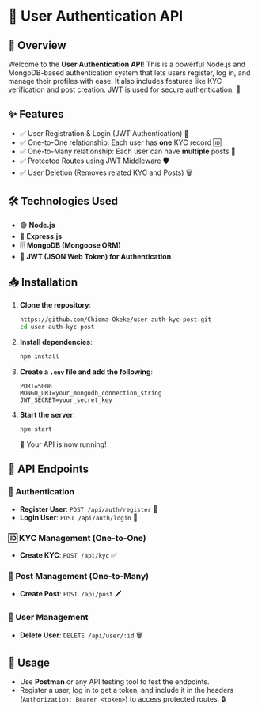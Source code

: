 # 🚀 User Authentication API

## 🌟 Overview
Welcome to the **User Authentication API**! This is a powerful Node.js and MongoDB-based authentication system that lets users register, log in, and manage their profiles with ease. It also includes features like KYC verification and post creation. JWT is used for secure authentication. 🔐

## ✨ Features
- ✅ User Registration & Login (JWT Authentication) 🔑
- ✅ One-to-One relationship: Each user has **one** KYC record 🆔
- ✅ One-to-Many relationship: Each user can have **multiple** posts 📝
- ✅ Protected Routes using JWT Middleware 🛡️
- ✅ User Deletion (Removes related KYC and Posts) 🗑️

## 🛠️ Technologies Used
- 🟢 **Node.js**
- 🚀 **Express.js**
- 🗄️ **MongoDB (Mongoose ORM)**
- 🔑 **JWT (JSON Web Token) for Authentication**

## 📥 Installation

1. **Clone the repository**:
   ```sh
   https://github.com/Chioma-Okeke/user-auth-kyc-post.git
   cd user-auth-kyc-post

   ```

2. **Install dependencies**:
   ```sh
   npm install
   ```

3. **Create a `.env` file and add the following**:
   ```env
   PORT=5000
   MONGO_URI=your_mongodb_connection_string
   JWT_SECRET=your_secret_key
   ```

4. **Start the server**:
   ```sh
   npm start
   ```
   🎉 Your API is now running!

## 🔗 API Endpoints

### 🔐 Authentication
- **Register User**: `POST /api/auth/register` 📝
- **Login User**: `POST /api/auth/login` 🔑

### 🆔 KYC Management (One-to-One)
- **Create KYC**: `POST /api/kyc` ✅

### 📝 Post Management (One-to-Many)
- **Create Post**: `POST /api/post` 🖊️

### 👤 User Management
- **Delete User**: `DELETE /api/user/:id` 🗑️

## 🚀 Usage
- Use **Postman** or any API testing tool to test the endpoints.
- Register a user, log in to get a token, and include it in the headers (`Authorization: Bearer <token>`) to access protected routes. 🔒

